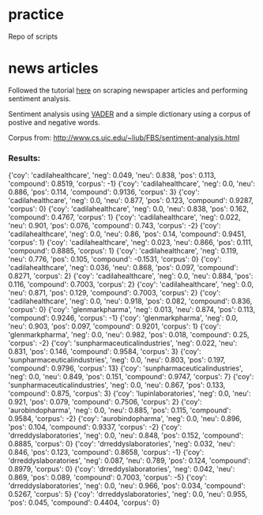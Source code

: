 # practice
Repo of scripts 

# news articles
Followed the tutorial [here](https://www.quantinsti.com/blog/sentiment-analysis-news-python/) on scraping newspaper articles and performing sentiment analysis.

Sentiment analysis using [VADER](http://www.nltk.org/_modules/nltk/sentiment/vader.html) and a simple dictionary using a corpus of postive and negative words.

Corpus from: http://www.cs.uic.edu/~liub/FBS/sentiment-analysis.html

### Results:  
{'coy': 'cadilahealthcare', 'neg': 0.049, 'neu': 0.838, 'pos': 0.113, 'compound': 0.8519, 'corpus': -1} {'coy': 'cadilahealthcare', 'neg': 0.0, 'neu': 0.886, 'pos': 0.114, 'compound': 0.9136, 'corpus': 3} {'coy': 'cadilahealthcare', 'neg': 0.0, 'neu': 0.877, 'pos': 0.123, 'compound': 0.9287, 'corpus': 0} {'coy': 'cadilahealthcare', 'neg': 0.0, 'neu': 0.838, 'pos': 0.162, 'compound': 0.4767, 'corpus': 1} {'coy': 'cadilahealthcare', 'neg': 0.022, 'neu': 0.901, 'pos': 0.076, 'compound': 0.743, 'corpus': -2} {'coy': 'cadilahealthcare', 'neg': 0.0, 'neu': 0.86, 'pos': 0.14, 'compound': 0.9451, 'corpus': 1} {'coy': 'cadilahealthcare', 'neg': 0.023, 'neu': 0.866, 'pos': 0.111, 'compound': 0.8885, 'corpus': 1} {'coy': 'cadilahealthcare', 'neg': 0.119, 'neu': 0.776, 'pos': 0.105, 'compound': -0.1531, 'corpus': 0} {'coy': 'cadilahealthcare', 'neg': 0.036, 'neu': 0.868, 'pos': 0.097, 'compound': 0.8271, 'corpus': 2} {'coy': 'cadilahealthcare', 'neg': 0.0, 'neu': 0.884, 'pos': 0.116, 'compound': 0.7003, 'corpus': 2} {'coy': 'cadilahealthcare', 'neg': 0.0, 'neu': 0.871, 'pos': 0.129, 'compound': 0.7003, 'corpus': 2} {'coy': 'cadilahealthcare', 'neg': 0.0, 'neu': 0.918, 'pos': 0.082, 'compound': 0.836, 'corpus': 0} {'coy': 'glenmarkpharma', 'neg': 0.013, 'neu': 0.874, 'pos': 0.113, 'compound': 0.9246, 'corpus': -1} {'coy': 'glenmarkpharma', 'neg': 0.0, 'neu': 0.903, 'pos': 0.097, 'compound': 0.9201, 'corpus': 1} {'coy': 'glenmarkpharma', 'neg': 0.0, 'neu': 0.982, 'pos': 0.018, 'compound': 0.25, 'corpus': -2} {'coy': 'sunpharmaceuticalindustries', 'neg': 0.022, 'neu': 0.831, 'pos': 0.146, 'compound': 0.9584, 'corpus': 3} {'coy': 'sunpharmaceuticalindustries', 'neg': 0.0, 'neu': 0.803, 'pos': 0.197, 'compound': 0.9796, 'corpus': 13} {'coy': 'sunpharmaceuticalindustries', 'neg': 0.0, 'neu': 0.849, 'pos': 0.151, 'compound': 0.9747, 'corpus': 7} {'coy': 'sunpharmaceuticalindustries', 'neg': 0.0, 'neu': 0.867, 'pos': 0.133, 'compound': 0.875, 'corpus': 3} {'coy': 'lupinlaboratories', 'neg': 0.0, 'neu': 0.921, 'pos': 0.079, 'compound': 0.7506, 'corpus': 2} {'coy': 'aurobindopharma', 'neg': 0.0, 'neu': 0.885, 'pos': 0.115, 'compound': 0.9584, 'corpus': -2} {'coy': 'aurobindopharma', 'neg': 0.0, 'neu': 0.896, 'pos': 0.104, 'compound': 0.9337, 'corpus': -2} {'coy': 'drreddyslaboratories', 'neg': 0.0, 'neu': 0.848, 'pos': 0.152, 'compound': 0.8885, 'corpus': 0} {'coy': 'drreddyslaboratories', 'neg': 0.032, 'neu': 0.846, 'pos': 0.123, 'compound': 0.8658, 'corpus': -1} {'coy': 'drreddyslaboratories', 'neg': 0.087, 'neu': 0.789, 'pos': 0.124, 'compound': 0.8979, 'corpus': 0} {'coy': 'drreddyslaboratories', 'neg': 0.042, 'neu': 0.869, 'pos': 0.089, 'compound': 0.7003, 'corpus': -5} {'coy': 'drreddyslaboratories', 'neg': 0.0, 'neu': 0.966, 'pos': 0.034, 'compound': 0.5267, 'corpus': 5} {'coy': 'drreddyslaboratories', 'neg': 0.0, 'neu': 0.955, 'pos': 0.045, 'compound': 0.4404, 'corpus': 0}

